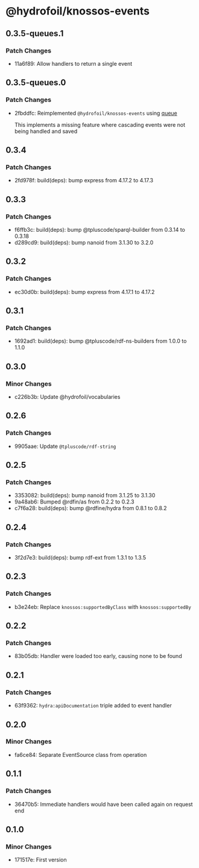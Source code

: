 # @hydrofoil/knossos-events

## 0.3.5-queues.1

### Patch Changes

- 11a6f89: Allow handlers to return a single event

## 0.3.5-queues.0

### Patch Changes

- 2fbddfc: Reimplemented `@hydrofoil/knossos-events` using [queue](https://npm.im/queue)

  This implements a missing feature where cascading events were not being handled and saved

## 0.3.4

### Patch Changes

- 2fd978f: build(deps): bump express from 4.17.2 to 4.17.3

## 0.3.3

### Patch Changes

- f6ffb3c: build(deps): bump @tpluscode/sparql-builder from 0.3.14 to 0.3.18
- d289cd9: build(deps): bump nanoid from 3.1.30 to 3.2.0

## 0.3.2

### Patch Changes

- ec30d0b: build(deps): bump express from 4.17.1 to 4.17.2

## 0.3.1

### Patch Changes

- 1692ad1: build(deps): bump @tpluscode/rdf-ns-builders from 1.0.0 to 1.1.0

## 0.3.0

### Minor Changes

- c226b3b: Update @hydrofoil/vocabularies

## 0.2.6

### Patch Changes

- 9905aae: Update `@tpluscode/rdf-string`

## 0.2.5

### Patch Changes

- 3353082: build(deps): bump nanoid from 3.1.25 to 3.1.30
- 9a48ab6: Bumped @rdfin/as from 0.2.2 to 0.2.3
- c7f6a28: build(deps): bump @rdfine/hydra from 0.8.1 to 0.8.2

## 0.2.4

### Patch Changes

- 3f2d7e3: build(deps): bump rdf-ext from 1.3.1 to 1.3.5

## 0.2.3

### Patch Changes

- b3e24eb: Replace `knossos:supportedByClass` with `knossos:supportedBy`

## 0.2.2

### Patch Changes

- 83b05db: Handler were loaded too early, causing none to be found

## 0.2.1

### Patch Changes

- 63f9362: `hydra:apiDocumentation` triple added to event handler

## 0.2.0

### Minor Changes

- fa6ce84: Separate EventSource class from operation

## 0.1.1

### Patch Changes

- 36470b5: Immediate handlers would have been called again on request end

## 0.1.0

### Minor Changes

- 171517e: First version
